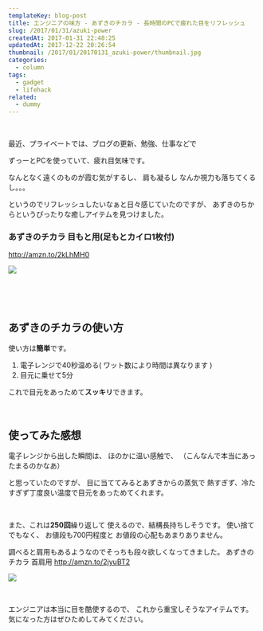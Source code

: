 ```yaml
---
templateKey: blog-post
title: エンジニアの味方 - あずきのチカラ - 長時間のPCで疲れた目をリフレッシュ
slug: /2017/01/31/azuki-power
createdAt: 2017-01-31 22:48:25
updatedAt: 2017-12-22 20:26:54
thumbnail: /2017/01/20170131_azuki-power/thumbnail.jpg
categories:
  - column
tags:
  - gadget
  - lifehack
related:
  - dummy
---
```



&nbsp;

最近、プライベートでは、ブログの更新、勉強、仕事などで

ずっーとPCを使っていて、疲れ目気味です。

なんとなく遠くのものが霞む気がするし、
肩も凝るし
なんか視力も落ちてくるし。。。

というのでリフレッシュしたいなぁと日々感じていたのですが、
あずきのちからというぴったりな癒しアイテムを見つけました。


### あずきのチカラ 目もと用(足もとカイロ1枚付)

http://amzn.to/2kLhMH0

<a href="https://www.amazon.co.jp/dp/B01MYLZO9Z/ref=as_li_ss_il?ie=UTF8&amp;qid=1485868965&amp;sr=8-1&amp;keywords=%E3%81%82%E3%81%9A%E3%81%8D%E3%81%AE%E3%83%81%E3%82%AB%E3%83%A9&amp;linkCode=li3&amp;tag=llg01-22&amp;linkId=72b83578840570ad74b155e6d70f078a" target="_blank" rel="noopener noreferrer"><img src="//ws-fe.amazon-adsystem.com/widgets/q?_encoding=UTF8&amp;ASIN=B01MYLZO9Z&amp;Format=_SL250_&amp;ID=AsinImage&amp;MarketPlace=JP&amp;ServiceVersion=20070822&amp;WS=1&amp;tag=llg01-22" border="0" /></a><img style="border: none !important; margin: 0px !important;" src="https://ir-jp.amazon-adsystem.com/e/ir?t=llg01-22&amp;l=li3&amp;o=9&amp;a=B01MYLZO9Z" alt="" width="1" height="1" border="0" />

&nbsp;

&nbsp;
<h2>あずきのチカラの使い方</h2>

使い方は<strong>簡単</strong>です。

1. 電子レンジで40秒温める( ワット数により時間は異なります )
2. 目元に乗せて5分

これで目元をあっためて<strong>スッキリ</strong>できます。

&nbsp;
<h2>使ってみた感想</h2>

電子レンジから出した瞬間は、
ほのかに温い感触で、
（こんなんで本当にあったまるのかなあ）

と思っていたのですが、
目に当ててみるとあずきからの蒸気で
熱すぎず、冷たすぎず丁度良い温度で目元をあっためてくれます。

&nbsp;

また、これは**250回**繰り返して
使えるので、結構長持ちしそうです。
使い捨てでもなく、
お値段も700円程度と
お値段の心配もあまりありません。

調べると肩用もあるようなのでそっちも段々欲しくなってきました。
あずきのチカラ 首肩用
<a href="http://amzn.to/2jyuBT2">http://amzn.to/2jyuBT2</a>

<a href="https://www.amazon.co.jp/%E3%81%82%E3%81%9A%E3%81%8D%E3%81%AE%E3%83%81%E3%82%AB%E3%83%A9-%E9%A6%96%E8%82%A9%E7%94%A8/dp/B002L1609Q/ref=as_li_ss_il?ie=UTF8&amp;qid=1485868965&amp;sr=8-2&amp;keywords=%E3%81%82%E3%81%9A%E3%81%8D%E3%81%AE%E3%83%81%E3%82%AB%E3%83%A9&amp;linkCode=li2&amp;tag=llg01-22&amp;linkId=8d130f4b4c359e6e16b2a804c4e61b70" target="_blank" rel="noopener noreferrer"><img src="//ws-fe.amazon-adsystem.com/widgets/q?_encoding=UTF8&amp;ASIN=B002L1609Q&amp;Format=_SL160_&amp;ID=AsinImage&amp;MarketPlace=JP&amp;ServiceVersion=20070822&amp;WS=1&amp;tag=llg01-22" border="0" /></a><img style="border: none !important; margin: 0px !important;" src="https://ir-jp.amazon-adsystem.com/e/ir?t=llg01-22&amp;l=li2&amp;o=9&amp;a=B002L1609Q" alt="" width="1" height="1" border="0" />

&nbsp;

エンジニアは本当に目を酷使するので、
これから重宝しそうなアイテムです。
気になった方はぜひためしてみてください。
